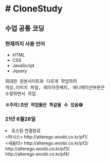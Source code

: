 <h1># CloneStudy</h1>
<h2>수업 공통 코딩</h2>
<h3>현재까지 사용 언어</h3>
<ul font-size="1.5em" color="#262626">
  <li>HTML</li>
  <li>CSS</li>
  <li>JavaScript</li>
  <li>Jquery</li>
</ul>

<pre font-size="30px">
최대한 원본사이트와 다르게 작업하려 
색상,이미지 파일, 레이아웃배치, 애니메이션부분은
수정하면서 작업.

<strong>※주의)초반 작업물은 똑같을 수 있음😅 </strong>
</pre>

<h3>21년 6월28일</h3>
<li>호스팅 연결완료</li>
<퍼시스>
http://alterego.woobi.co.kr/pf1/<br>
<새움터>
http://alterego.woobi.co.kr/pf2/<br>
<STATED>
http://alterego.woobi.co.kr/pf3/<br>
<KARRY>
http://alterego.woobi.co.kr/pf4/





